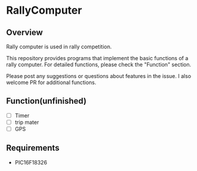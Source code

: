 # RallyComputer

## Overview
Rally computer is used in rally competition.

This repository provides programs that implement the basic functions of a rally computer.
For detailed functions, please check the "Function" section.

Please post any suggestions or questions about features in the issue.
I also welcome PR for additional functions.

## Function(unfinished)

- [ ] Timer
- [ ] trip mater
- [ ] GPS

## Requirements

- PIC16F18326
